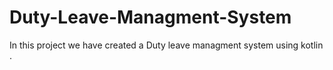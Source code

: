 # Duty-Leave-Managment-System

In this project we have created a Duty leave managment system using kotlin .
